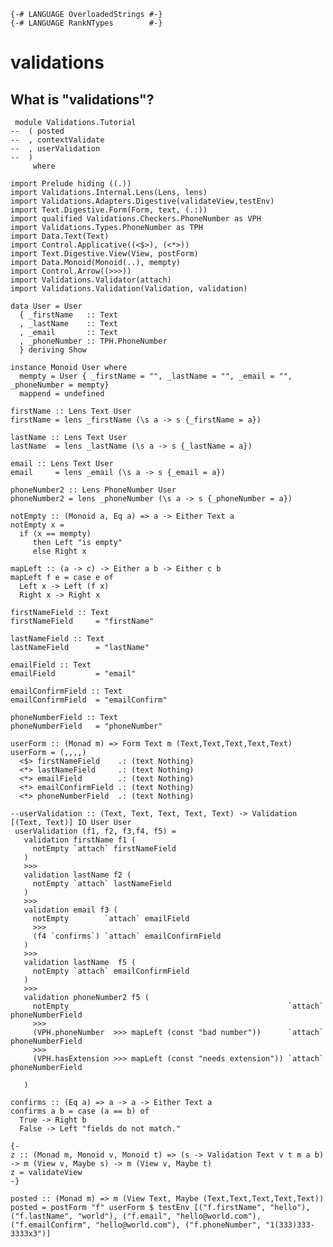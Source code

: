``` {.sourceCode .literate .haskell}
{-# LANGUAGE OverloadedStrings #-}
{-# LANGUAGE RankNTypes        #-}
```

validations
===========

What is "validations"?
----------------------

``` {.sourceCode .literate .haskell}
 module Validations.Tutorial
--  ( posted
--  , contextValidate
--  , userValidation
--  ) 
     where
```

``` {.sourceCode .literate .haskell}
import Prelude hiding ((.))
import Validations.Internal.Lens(Lens, lens)
import Validations.Adapters.Digestive(validateView,testEnv)
import Text.Digestive.Form(Form, text, (.:))
import qualified Validations.Checkers.PhoneNumber as VPH
import Validations.Types.PhoneNumber as TPH
import Data.Text(Text)
import Control.Applicative((<$>), (<*>))
import Text.Digestive.View(View, postForm)
import Data.Monoid(Monoid(..), mempty)
import Control.Arrow((>>>))
import Validations.Validator(attach)
import Validations.Validation(Validation, validation)
```

``` {.sourceCode .literate .haskell}
data User = User
  { _firstName   :: Text
  , _lastName    :: Text
  , _email       :: Text
  , _phoneNumber :: TPH.PhoneNumber
  } deriving Show
```

``` {.sourceCode .literate .haskell}
instance Monoid User where
  mempty = User { _firstName = "", _lastName = "", _email = "", _phoneNumber = mempty}
  mappend = undefined
```

``` {.sourceCode .literate .haskell}
firstName :: Lens Text User
firstName = lens _firstName (\s a -> s {_firstName = a})
```

``` {.sourceCode .literate .haskell}
lastName :: Lens Text User
lastName  = lens _lastName (\s a -> s {_lastName = a})
```

``` {.sourceCode .literate .haskell}
email :: Lens Text User
email     = lens _email (\s a -> s {_email = a})
```

``` {.sourceCode .literate .haskell}
phoneNumber2 :: Lens PhoneNumber User
phoneNumber2 = lens _phoneNumber (\s a -> s {_phoneNumber = a})
```

``` {.sourceCode .literate .haskell}
notEmpty :: (Monoid a, Eq a) => a -> Either Text a
notEmpty x =
  if (x == mempty)
     then Left "is empty"
     else Right x
```

``` {.sourceCode .literate .haskell}
mapLeft :: (a -> c) -> Either a b -> Either c b
mapLeft f e = case e of
  Left x -> Left (f x)
  Right x -> Right x 
```

``` {.sourceCode .literate .haskell}
firstNameField :: Text
firstNameField     = "firstName"
```

``` {.sourceCode .literate .haskell}
lastNameField :: Text
lastNameField      = "lastName"
```

``` {.sourceCode .literate .haskell}
emailField :: Text
emailField         = "email"
```

``` {.sourceCode .literate .haskell}
emailConfirmField :: Text
emailConfirmField  = "emailConfirm"
```

``` {.sourceCode .literate .haskell}
phoneNumberField :: Text
phoneNumberField   = "phoneNumber"
```

``` {.sourceCode .literate .haskell}
userForm :: (Monad m) => Form Text m (Text,Text,Text,Text,Text)
userForm = (,,,,)
  <$> firstNameField    .: (text Nothing)
  <*> lastNameField     .: (text Nothing)
  <*> emailField        .: (text Nothing)
  <*> emailConfirmField .: (text Nothing)
  <*> phoneNumberField  .: (text Nothing)
```

``` {.sourceCode .literate .haskell}
--userValidation :: (Text, Text, Text, Text, Text) -> Validation [(Text, Text)] IO User User
 userValidation (f1, f2, f3,f4, f5) = 
   validation firstName f1 (
     notEmpty `attach` firstNameField
   )
   >>>
   validation lastName f2 (
     notEmpty `attach` lastNameField
   )
   >>>
   validation email f3 (
     notEmpty        `attach` emailField
     >>>
     (f4 `confirms`) `attach` emailConfirmField
   )
   >>>
   validation lastName  f5 (
     notEmpty `attach` emailConfirmField
   )
   >>>
   validation phoneNumber2 f5 (
     notEmpty                                                 `attach` phoneNumberField
     >>>
     (VPH.phoneNumber  >>> mapLeft (const "bad number"))      `attach` phoneNumberField
     >>> 
     (VPH.hasExtension >>> mapLeft (const "needs extension")) `attach` phoneNumberField
 
   ) 
```

``` {.sourceCode .literate .haskell}
confirms :: (Eq a) => a -> a -> Either Text a
confirms a b = case (a == b) of
  True -> Right b
  False -> Left "fields do not match."
```

``` {.sourceCode .literate .haskell}
{-
z :: (Monad m, Monoid v, Monoid t) => (s -> Validation Text v t m a b) -> m (View v, Maybe s) -> m (View v, Maybe t)
z = validateView
-}

posted :: (Monad m) => m (View Text, Maybe (Text,Text,Text,Text,Text))
posted = postForm "f" userForm $ testEnv [("f.firstName", "hello"), ("f.lastName", "world"), ("f.email", "hello@world.com"), ("f.emailConfirm", "hello@world.com"), ("f.phoneNumber", "1(333)333-3333x3")]

```
